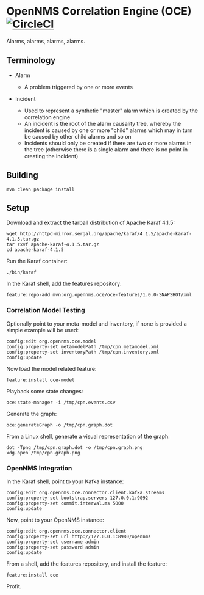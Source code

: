 # OpenNMS Correlation Engine (OCE) [![CircleCI](https://circleci.com/gh/OpenNMS/oce.svg?style=svg)](https://circleci.com/gh/OpenNMS/oce)

Alarms, alarms, alarms, alarms.

## Terminology

* Alarm
   * A problem triggered by one or more events

* Incident
   * Used to represent a synthetic "master" alarm which is created by the correlation engine
   * An incident is the root of the alarm causality tree, whereby the incident is caused by one or more "child" alarms which may in turn be caused by other child alarms and so on
   * Incidents should only be created if there are two or more alarms in the tree (otherwise there is a single alarm and there is no point in creating the incident)

## Building

```
mvn clean package install
```

## Setup

Download and extract the tarball distribution of Apache Karaf 4.1.5:
```
wget http://httpd-mirror.sergal.org/apache/karaf/4.1.5/apache-karaf-4.1.5.tar.gz
tar zxvf apache-karaf-4.1.5.tar.gz
cd apache-karaf-4.1.5
```

Run the Karaf container:
```
./bin/karaf
```

In the Karaf shell, add the features repository:
```
feature:repo-add mvn:org.opennms.oce/oce-features/1.0.0-SNAPSHOT/xml
```

### Correlation Model Testing

Optionally point to your meta-model and inventory, if none is provided a simple example will be used:
```
config:edit org.opennms.oce.model
config:property-set metamodelPath /tmp/cpn.metamodel.xml
config:property-set inventoryPath /tmp/cpn.inventory.xml
config:update
```

Now load the model related feature:
```
feature:install oce-model
```

Playback some state changes:
```
oce:state-manager -i /tmp/cpn.events.csv
```

Generate the graph:
```
oce:generateGraph -o /tmp/cpn.graph.dot
```

From a Linux shell, generate a visual representation of the graph:
```
dot -Tpng /tmp/cpn.graph.dot -o /tmp/cpn.graph.png
xdg-open /tmp/cpn.graph.png
```

### OpenNMS Integration


In the Karaf shell, point to your Kafka instance:
```
config:edit org.opennms.oce.connector.client.kafka.streams
config:property-set bootstrap.servers 127.0.0.1:9092
config:property-set commit.interval.ms 5000
config:update
```

Now, point to your OpenNMS instance:
```
config:edit org.opennms.oce.connector.client
config:property-set url http://127.0.0.1:8980/opennms
config:property-set username admin
config:property-set password admin
config:update
```

From a shell, add the features repository, and install the feature:
```
feature:install oce
```

Profit.


